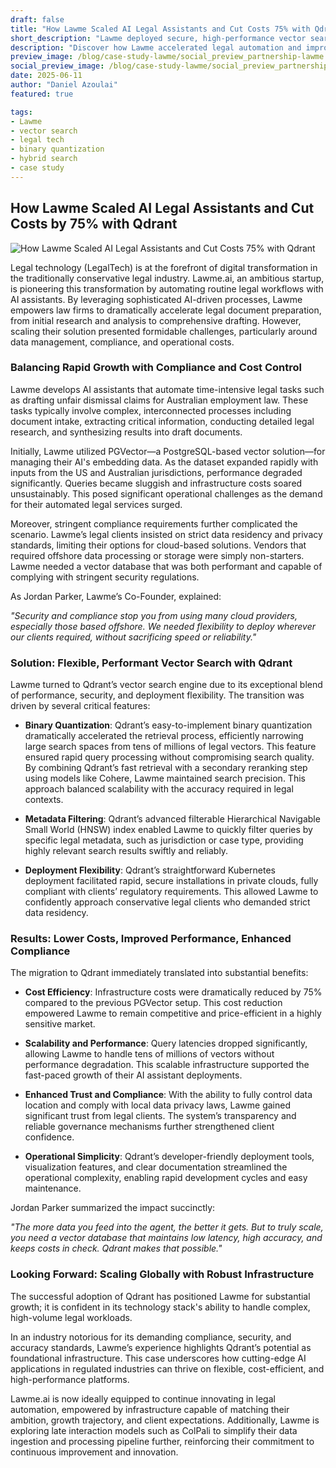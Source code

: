 ```yaml
---
draft: false
title: "How Lawme Scaled AI Legal Assistants and Cut Costs 75% with Qdrant"
short_description: "Lawme deployed secure, high-performance vector search with Qdrant to power its AI legal assistants—reducing costs by 75%."
description: "Discover how Lawme accelerated legal automation and improved compliance by moving to Qdrant's hybrid vector search solution."
preview_image: /blog/case-study-lawme/social_preview_partnership-lawme.jpg
social_preview_image: /blog/case-study-lawme/social_preview_partnership-lawme.jpg
date: 2025-06-11
author: "Daniel Azoulai"
featured: true

tags:
- Lawme
- vector search
- legal tech
- binary quantization
- hybrid search
- case study
---
```


## How Lawme Scaled AI Legal Assistants and Cut Costs by 75% with Qdrant

![How Lawme Scaled AI Legal Assistants and Cut Costs 75% with Qdrant](/blog/case-study-lawme/lawme-bento-dark.jpg)

Legal technology (LegalTech) is at the forefront of digital transformation in the traditionally conservative legal industry. Lawme.ai, an ambitious startup, is pioneering this transformation by automating routine legal workflows with AI assistants. By leveraging sophisticated AI-driven processes, Lawme empowers law firms to dramatically accelerate legal document preparation, from initial research and analysis to comprehensive drafting. However, scaling their solution presented formidable challenges, particularly around data management, compliance, and operational costs.

### Balancing Rapid Growth with Compliance and Cost Control

Lawme develops AI assistants that automate time-intensive legal tasks such as drafting unfair dismissal claims for Australian employment law. These tasks typically involve complex, interconnected processes including document intake, extracting critical information, conducting detailed legal research, and synthesizing results into draft documents.

Initially, Lawme utilized PGVector—a PostgreSQL-based vector solution—for managing their AI's embedding data. As the dataset expanded rapidly with inputs from the US and Australian jurisdictions, performance degraded significantly. Queries became sluggish and infrastructure costs soared unsustainably. This posed significant operational challenges as the demand for their automated legal services surged.

Moreover, stringent compliance requirements further complicated the scenario. Lawme’s legal clients insisted on strict data residency and privacy standards, limiting their options for cloud-based solutions. Vendors that required offshore data processing or storage were simply non-starters. Lawme needed a vector database that was both performant and capable of complying with stringent security regulations.

As Jordan Parker, Lawme’s Co-Founder, explained:

*"Security and compliance stop you from using many cloud providers, especially those based offshore. We needed flexibility to deploy wherever our clients required, without sacrificing speed or reliability."*

### Solution: Flexible, Performant Vector Search with Qdrant

Lawme turned to Qdrant’s vector search engine due to its exceptional blend of performance, security, and deployment flexibility. The transition was driven by several critical features:

* **Binary Quantization**: Qdrant’s easy-to-implement binary quantization dramatically accelerated the retrieval process, efficiently narrowing large search spaces from tens of millions of legal vectors. This feature ensured rapid query processing without compromising search quality. By combining Qdrant’s fast retrieval with a secondary reranking step using models like Cohere, Lawme maintained search precision. This approach balanced scalability with the accuracy required in legal contexts.

* **Metadata Filtering**: Qdrant’s advanced filterable Hierarchical Navigable Small World (HNSW) index enabled Lawme to quickly filter queries by specific legal metadata, such as jurisdiction or case type, providing highly relevant search results swiftly and reliably.

* **Deployment Flexibility**: Qdrant’s straightforward Kubernetes deployment facilitated rapid, secure installations in private clouds, fully compliant with clients’ regulatory requirements. This allowed Lawme to confidently approach conservative legal clients who demanded strict data residency.

### Results: Lower Costs, Improved Performance, Enhanced Compliance

The migration to Qdrant immediately translated into substantial benefits:

* **Cost Efficiency**: Infrastructure costs were dramatically reduced by 75% compared to the previous PGVector setup. This cost reduction empowered Lawme to remain competitive and price-efficient in a highly sensitive market.

* **Scalability and Performance**: Query latencies dropped significantly, allowing Lawme to handle tens of millions of vectors without performance degradation. This scalable infrastructure supported the fast-paced growth of their AI assistant deployments.

* **Enhanced Trust and Compliance**: With the ability to fully control data location and comply with local data privacy laws, Lawme gained significant trust from legal clients. The system’s transparency and reliable governance mechanisms further strengthened client confidence.

* **Operational Simplicity**: Qdrant’s developer-friendly deployment tools, visualization features, and clear documentation streamlined the operational complexity, enabling rapid development cycles and easy maintenance.

Jordan Parker summarized the impact succinctly:

*"The more data you feed into the agent, the better it gets. But to truly scale, you need a vector database that maintains low latency, high accuracy, and keeps costs in check. Qdrant makes that possible."*

### Looking Forward: Scaling Globally with Robust Infrastructure

The successful adoption of Qdrant has positioned Lawme for substantial growth; it is confident in its technology stack's ability to handle complex, high-volume legal workloads.

In an industry notorious for its demanding compliance, security, and accuracy standards, Lawme’s experience highlights Qdrant’s potential as foundational infrastructure. This case underscores how cutting-edge AI applications in regulated industries can thrive on flexible, cost-efficient, and high-performance platforms.

Lawme.ai is now ideally equipped to continue innovating in legal automation, empowered by infrastructure capable of matching their ambition, growth trajectory, and client expectations. Additionally, Lawme is exploring late interaction models such as ColPali to simplify their data ingestion and processing pipeline further, reinforcing their commitment to continuous improvement and innovation.